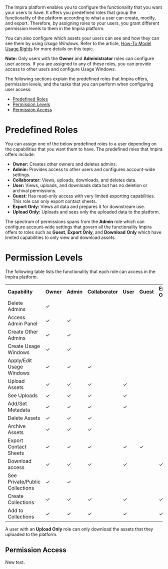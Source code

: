 The Impira platform enables you to configure the functionality that you want your users to have. It offers you predefined roles that group the functionality of the platform according to what a user can create, modify, and export. Therefore, by assigning roles to your users, you grant different permission levels to them in the Impira platform. 

You can also configure which assets your users can see and how they can see them by using _Usage Windows_. Refer to the article, [How-To Model Usage Rights](https://support.impira.com/hc/en-us/articles/360033287731-How-To-Model-Usage-Rights) for more details on this topic.

**Note:** Only users with the **Owner** and **Administrator** roles can configure user access. If you are assigned to any of these roles, you can provide access to other users and configure Usage Windows. 

The following sections explain the predefined roles that Impira offers, permission levels, and the tasks that you can perform when configuring user access:


*   [Predefined Roles](#predefined-roles)
*   [Permission Levels](#permission-levels)
*   [Permission Access](#permission-access)


# Predefined Roles

You can assign one of the below predefined roles to a user depending on the capabilities that you want them to have. The predefined roles that Impira offers include:


*   **Owner:** Creates other owners and deletes admins.
*   **Admin:** Provides access to other users and configures account-wide settings.
*   **Collaborator:** Views, uploads, downloads, and deletes data.
*   **User:** Views, uploads, and downloads data but has no deletion or archival permissions.
*   **Guest:** Has read-only access with very limited exporting capabilities. This role can only export contact sheets.
*   **Export Only:** Views all data and prepares it for downstream use.
*   **Upload Only:** Uploads and sees only the uploaded data to the platform.

The spectrum of permissions spans from the **Admin** role which can configure account-wide settings that govern all the functionality Impira offers to roles such as **Guest**, **Export Only**, and **Download** **Only** which have limited capabilities to only view and download assets. 


# Permission Levels

The following table lists the functionality that each role can access in the Impira platform.


<table>
  <tr>
   <td><strong>Capability</strong>
   </td>
   <td><strong>Owner</strong>
   </td>
   <td><strong>Admin</strong>
   </td>
   <td><strong>Collaborator</strong>
   </td>
   <td><strong>User</strong>
   </td>
   <td><strong>Guest</strong>
   </td>
   <td><strong>Export Only</strong>
   </td>
   <td><strong>Upload Only</strong>
   </td>
  </tr>
  <tr>
   <td>Delete Admins
   </td>
   <td>✓
   </td>
   <td>
   </td>
   <td>
   </td>
   <td>
   </td>
   <td>
   </td>
   <td>
   </td>
   <td>
   </td>
  </tr>
  <tr>
   <td>Access Admin Panel
   </td>
   <td>✓
   </td>
   <td>✓
   </td>
   <td>
   </td>
   <td>
   </td>
   <td>
   </td>
   <td>
   </td>
   <td>
   </td>
  </tr>
  <tr>
   <td>Create Other Admins
   </td>
   <td>✓
   </td>
   <td>✓
   </td>
   <td>
   </td>
   <td>
   </td>
   <td>
   </td>
   <td>
   </td>
   <td>
   </td>
  </tr>
  <tr>
   <td>Create Usage Windows
   </td>
   <td>✓
   </td>
   <td>✓
   </td>
   <td>
   </td>
   <td>
   </td>
   <td>
   </td>
   <td>
   </td>
   <td>
   </td>
  </tr>
  <tr>
   <td>Apply/Edit Usage Windows
   </td>
   <td>✓
   </td>
   <td>✓
   </td>
   <td>✓
   </td>
   <td>
   </td>
   <td>
   </td>
   <td>
   </td>
   <td>
   </td>
  </tr>
  <tr>
   <td>Upload Assets
   </td>
   <td>✓
   </td>
   <td>✓
   </td>
   <td>✓
   </td>
   <td>✓
   </td>
   <td>
   </td>
   <td>
   </td>
   <td>✓
   </td>
  </tr>
  <tr>
   <td>See Uploads
   </td>
   <td>✓
   </td>
   <td>✓
   </td>
   <td>✓
   </td>
   <td>✓
   </td>
   <td>
   </td>
   <td>
   </td>
   <td>✓
   </td>
  </tr>
  <tr>
   <td>Add/Set Metadata
   </td>
   <td>✓
   </td>
   <td>✓
   </td>
   <td>✓
   </td>
   <td>✓
   </td>
   <td>
   </td>
   <td>
   </td>
   <td>
   </td>
  </tr>
  <tr>
   <td>Delete Assets
   </td>
   <td>✓
   </td>
   <td>✓
   </td>
   <td>✓
   </td>
   <td>
   </td>
   <td>
   </td>
   <td>
   </td>
   <td>
   </td>
  </tr>
  <tr>
   <td>Archive Assets
   </td>
   <td>✓
   </td>
   <td>✓
   </td>
   <td>✓
   </td>
   <td>
   </td>
   <td>
   </td>
   <td>
   </td>
   <td>
   </td>
  </tr>
  <tr>
   <td>Export Contact Sheets
   </td>
   <td>✓
   </td>
   <td>✓
   </td>
   <td>✓
   </td>
   <td>✓
   </td>
   <td>✓
   </td>
   <td>
   </td>
   <td>
   </td>
  </tr>
  <tr>
   <td>Download access
   </td>
   <td>✓
   </td>
   <td>✓
   </td>
   <td>✓
   </td>
   <td>✓
   </td>
   <td>
   </td>
   <td>✓
   </td>
   <td>✓
   </td>
  </tr>
  <tr>
   <td>See Private/Public Collections
   </td>
   <td>✓
   </td>
   <td>✓
   </td>
   <td>
   </td>
   <td>
   </td>
   <td>
   </td>
   <td>
   </td>
   <td>
   </td>
  </tr>
  <tr>
   <td>Create Collections
   </td>
   <td>✓
   </td>
   <td>✓
   </td>
   <td>✓
   </td>
   <td>✓
   </td>
   <td>
   </td>
   <td>✓
   </td>
   <td>✓
   </td>
  </tr>
  <tr>
   <td>Add to Collections
   </td>
   <td>✓
   </td>
   <td>✓
   </td>
   <td>✓
   </td>
   <td>✓
   </td>
   <td>
   </td>
   <td>✓
   </td>
   <td>✓
   </td>
  </tr>
</table>


A user with an **Upload Only** role can only download the assets that they uploaded to the platform.

## Permission Access

New text.
